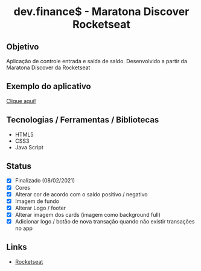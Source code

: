 <h1 align="center">dev.finance$ - Maratona Discover Rocketseat</h1>

## Objetivo
Aplicação de controle entrada e saída de saldo. Desenvolvido a partir da Maratona Discover da Rocketseat

## Exemplo do aplicativo
[Clique aqui!](https://paulo-hst.github.io/maratona-discover/)

## Tecnologias / Ferramentas / Bibliotecas
- HTML5
- CSS3
- Java Script

## Status
- [x] Finalizado (08/02/2021)
- [x] Cores
- [x] Alterar cor de acordo com o saldo positivo / negativo
- [x] Imagem de fundo
- [x] Alterar Logo / footer
- [x] Alterar imagem dos cards (imagem como background full)
- [x] Adicionar logo / botão de nova transação quando não existir transações no app

## Links
- [Rocketseat](https://app.rocketseat.com.br/)
